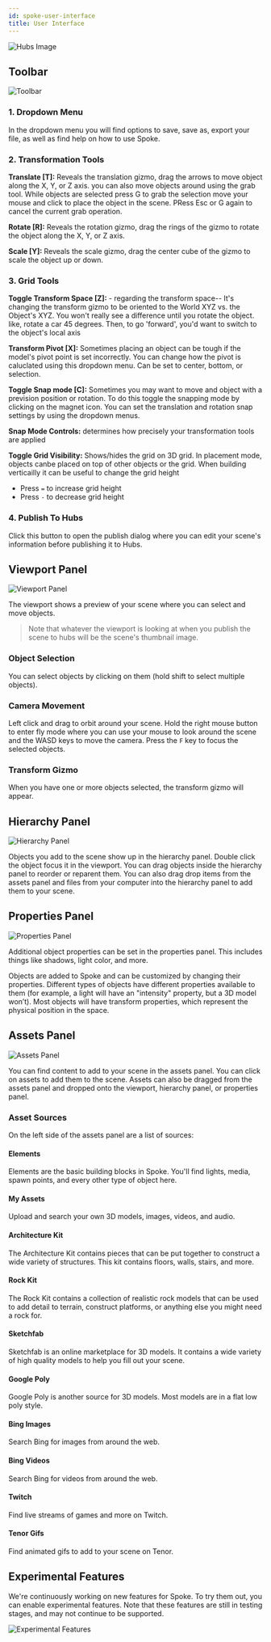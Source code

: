 ```yaml
---
id: spoke-user-interface
title: User Interface
---
```


![Hubs Image](img/spoke-user-interface.jpeg)

## Toolbar

![Toolbar](img/spoke-toolbar.jpeg)

### 1. Dropdown Menu

In the dropdown menu you will find options to save, save as, export your file, as well as find help on how to use Spoke. 

### 2. Transformation Tools

__Translate [T]:__ Reveals the translation gizmo, drag the arrows to move object along the X, Y, or Z axis. you can also move objects around using the grab tool. While objects are selected press G to grab the selection move your mouse and click to place the object in the scene. PRess Esc or G again to cancel the current grab operation. 

__Rotate [R]:__ Reveals the rotation gizmo, drag the rings of the gizmo to rotate the object along the X, Y, or Z axis.

__Scale [Y]:__ Reveals the scale gizmo, drag the center cube of the gizmo to scale the object up or down.

### 3. Grid Tools

__Toggle Transform Space [Z]:__ - regarding the transform space-- It's changing the transform gizmo to be oriented to the World XYZ vs. the Object's XYZ. You won't really see a difference until you rotate the object.
like, rotate a car 45 degrees. Then, to go 'forward', you'd want to switch to the object's local axis

__Transform Pivot [X]:__ Sometimes placing an object can be tough if the model's pivot point is set incorrectly. You can change how the pivot is caluclated using this dropdown menu. Can be set to center, bottom, or selection. 

__Toggle Snap mode [C]:__  Sometimes you may want to move and object with a prevision position or rotation. To do this toggle the snapping mode by clicking on the magnet icon. You can set the translation and rotation snap settings by using the dropdown menus. 

__Snap Mode Controls:__ determines how precisely your transformation tools are applied

__Toggle Grid Visibility:__ Shows/hides the grid on 3D grid. In placement mode, objects canbe placed on top of other objects or the grid. When building verticailly it can be useful to change the grid height 

- Press `=` to increase grid height 
- Press `-` to decrease grid height

### 4. Publish To Hubs

Click this button to open the publish dialog where you can edit your scene's information before publishing it to Hubs.

## Viewport Panel
![Viewport Panel](img/spoke-viewport-panel.jpeg)

The viewport shows a preview of your scene where you can select and move objects.
  
  > Note that whatever the viewport is looking at when you publish the scene to hubs will be the scene's thumbnail image.

### Object Selection
You can select objects by clicking on them (hold shift to select multiple objects). 

### Camera Movement
Left click and drag to orbit around your scene. Hold the right mouse button to enter fly mode where you can use your mouse to look around the scene and the WASD keys to move the camera. Press the `F` key to focus the selected objects.

### Transform Gizmo
When you have one or more objects selected, the transform gizmo will appear.

## Hierarchy Panel
![Hierarchy Panel](img/spoke-hierarchy-panel.jpeg)

Objects you add to the scene show up in the hierarchy panel. Double click the object focus it in the viewport. You can drag objects inside the hierarchy panel to reorder or reparent them. You can also drag drop items from the assets panel and files from your computer into the hierarchy panel to add them to your scene.

## Properties Panel
![Properties Panel](img/spoke-properties-panel.jpeg)

Additional object properties can be set in the properties panel. This includes things like shadows, light color, and more.

Objects are added to Spoke and can be customized by changing their properties. Different types of objects have different properties available to them (for example, a light will have an "intensity" property, but a 3D model won’t). Most objects will have transform properties, which represent the physical position in the space.
## Assets Panel
![Assets Panel](img/spoke-assets-panel.jpeg)

You can find content to add to your scene in the assets panel. You can click on assets to add them to the scene. Assets can also be dragged from the assets panel and dropped onto the viewport, hierarchy panel, or properties panel. 

### Asset Sources

On the left side of the assets panel are a list of sources:

#### Elements
Elements are the basic building blocks in Spoke. You'll find lights, media, spawn points, and every other type of object here.

#### My Assets
Upload and search your own 3D models, images, videos, and audio.

#### Architecture Kit
The Architecture Kit contains pieces that can be put together to construct a wide variety of structures. This kit contains floors, walls, stairs, and more.

#### Rock Kit
The Rock Kit contains a collection of realistic rock models that can be used to add detail to terrain, construct platforms, or anything else you might need a rock for.

#### Sketchfab
Sketchfab is an online marketplace for 3D models. It contains a wide variety of high quality models to help you fill out your scene.

#### Google Poly
Google Poly is another source for 3D models. Most models are in a flat low poly style.

#### Bing Images
Search Bing for images from around the web.

#### Bing Videos
Search Bing for videos from around the web.

#### Twitch
Find live streams of games and more on Twitch.

#### Tenor Gifs
Find animated gifs to add to your scene on Tenor.

## Experimental Features

We're continuously working on new features for Spoke. To try them out, you can enable experimental features. Note that these features are still in testing stages, and may not continue to be supported.

![Experimental Features](img/spoke-experimental-features.jpeg)
